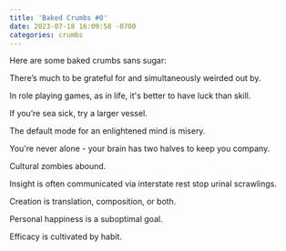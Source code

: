 ```yaml
---
title: 'Baked Crumbs #0'
date: 2023-07-18 16:09:58 -0700
categories: crumbs
---
```


Here are some baked crumbs sans sugar:

There’s much to be grateful for and simultaneously weirded out by.

In role playing games, as in life, it's better to have luck than skill.

If you’re sea sick, try a larger vessel.

The default mode for an enlightened mind is misery.

You're never alone - your brain has two halves to keep you company.

Cultural zombies abound.

Insight is often communicated via interstate rest stop urinal scrawlings.

Creation is translation, composition, or both.

Personal happiness is a suboptimal goal.

Efficacy is cultivated by habit.
